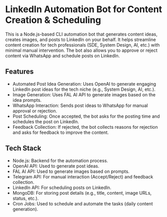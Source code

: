 # LinkedIn Automation Bot for Content Creation & Scheduling
This is a Node.js-based CLI automation bot that generates content ideas, creates images, and posts to LinkedIn on your behalf. It helps streamline content creation for tech professionals (SDE, System Design, AI, etc.) with minimal manual intervention. The bot also allows you to approve or reject content via WhatsApp and schedule posts on LinkedIn.

## Features
- Automated Post Idea Generation: Uses OpenAI to generate engaging LinkedIn post ideas for the tech niche (e.g., System Design, AI, etc.).
- Image Generation: Uses FAL AI API to generate images based on the idea prompts.
- WhatsApp Interaction: Sends post ideas to WhatsApp for manual approval or rejection.
- Post Scheduling: Once accepted, the bot asks for the posting time and schedules the post on LinkedIn.
- Feedback Collection: If rejected, the bot collects reasons for rejection and asks for feedback to improve the content.

## Tech Stack
- Node.js: Backend for the automation process.
- OpenAI API: Used to generate post ideas.
- FAL AI API: Used to generate images based on prompts.
- Telegram API: For manual interaction (Accept/Reject) and feedback collection.
- LinkedIn API: For scheduling posts on LinkedIn.
- MongoDB: For storing post details (e.g., title, content, image URLs, status, etc.).
- Cron Jobs: Used to schedule and automate the tasks (daily content generation).
